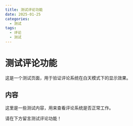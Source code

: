 ```yaml
---
title: 测试评论功能
date: 2025-01-25
categories:
  - 测试
tags:
  - 评论
  - 测试
---
```


# 测试评论功能

这是一个测试页面，用于验证评论系统在白天模式下的显示效果。

## 内容

这里是一些测试内容，用来查看评论系统是否正常工作。

请在下方留言测试评论功能！